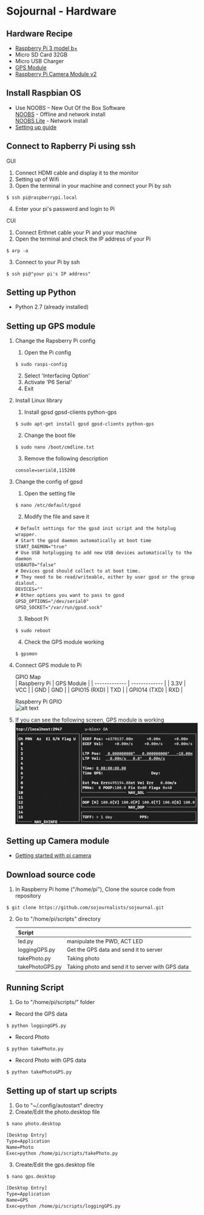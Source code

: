 # Sojournal - Hardware

## Hardware Recipe

- [Raspberry Pi 3 model b+](https://www.raspberrypi.org/products/raspberry-pi-3-model-b-plus/)
- Micro SD Card 32GB
- Micro USB Charger
- [GPS Module](https://www.amazon.co.jp/gp/product/B07D7373KN/)
- [Raspberry Pi Camera Module v2](https://www.raspberrypi.org/products/camera-module-v2/)

## Install Raspbian OS

- Use NOOBS – New Out Of the Box Software  
  [NOOBS](https://www.raspberrypi.org/downloads/noobs/) - Offline and network install  
  [NOOBS Lite](https://www.raspberrypi.org/downloads/noobs/) - Network install
- [Setting up guide](https://projects.raspberrypi.org/en/projects/raspberry-pi-setting-up)

## Connect to Rapberry Pi using ssh

GUI

1. Connect HDMI cable and display it to the monitor
2. Setting up of Wifi
3. Open the terminal in your machine and connect your Pi by ssh

```
$ ssh pi@raspberrypi.local
```

4. Enter your pi's password and login to Pi

CUI

1. Connect Erthnet cable your Pi and your machine
2. Open the terminal and check the IP address of your Pi

```
$ arp -a
```

3. Connect to your Pi by ssh

```
$ ssh pi@"your pi's IP address"
```

## Setting up Python

- Python 2.7 (already installed)

## Setting up GPS module

1. Change the Rapsberry Pi config

   1. Open the Pi config

   ```
   $ sudo raspi-config
   ```

   2. Select 'Interfacing Option'
   3. Activate 'P6 Serial'
   4. Exit

1. Install Linux library
   1. Install gpsd gpsd-clients python-gps
   ```
   $ sudo apt-get install gpsd gpsd-clients python-gps
   ```
   2. Change the boot file
   ```
   $ sudo nano /boot/cmdline.txt
   ```
   3. Remove the following description
   ```
   console=serial0,115200
   ```
1. Change the config of gpsd

   1. Open the setting file

   ```
   $ nano /etc/default/gpsd
   ```

   2. Modify the file and save it

   ```
   # Default settings for the gpsd init script and the hotplug wrapper.
   # Start the gpsd daemon automatically at boot time
   START_DAEMON="true"
   # Use USB hotplugging to add new USB devices automatically to the daemon
   USBAUTO="false"
   # Devices gpsd should collect to at boot time.
   # They need to be read/writeable, either by user gpsd or the group dialout.
   DEVICES=""
   # Other options you want to pass to gpsd
   GPSD_OPTIONS="/dev/serial0"
   GPSD_SOCKET="/var/run/gpsd.sock"
   ```

   3. Reboot Pi

   ```
   $ sudo reboot
   ```

   4. Check the GPS module working

   ```
   $ gpsmon
   ```

1. Connect GPS module to Pi

   GPIO Map  
   | Raspberry Pi | GPS Module |
   | ------------- | ------------- |
   | 3.3V | VCC |
   | GND | GND |
   | GPIO15 (RXD) | TXD |
   | GPIO14 (TXD) | RXD |

   Raspberry Pi GPIO  
   ![alt text](https://www.electronicwings.com/public/images/user_images/images/Raspberry%20Pi/RaspberryPi_GPIO/Raspberry%20pi%203%20GPIO_pins_v2.png "Raspberry Pi GPIO")

1. If you can see the following screen, GPS module is working
   ![alt text](./image/gpsmon.png "GPSMON")

## Setting up Camera module

- [Getting started with pi camera](https://projects.raspberrypi.org/en/projects/getting-started-with-picamera)

## Download source code

1. In Raspberry Pi home ("/home/pi"), Clone the source code from repository

```
$ git clone https://github.com/sojournalists/sojournal.git
```

2. Go to "/home/pi/scripts" directory

   | Script          |                                                  |
   | --------------- | ------------------------------------------------ |
   | led.py          | manipulate the PWD, ACT LED                      |
   | loggingGPS.py   | Get the GPS data and send it to server           |
   | takePhoto.py    | Taking photo                                     |
   | takePhotoGPS.py | Taking photo and send it to server with GPS data |

## Running Script

1. Go to "/home/pi/scripts/" folder

- Record the GPS data

```
$ python loggingGPS.py
```

- Record Photo

```
$ python takePhoto.py
```

- Record Photo with GPS data

```
$ python takePhotoGPS.py
```

## Setting up of start up scripts

1. Go to "~/.config/autostart" directry
2. Create/Edit the photo.desktop file

```
$ nano photo.desktop
```

```
[Desktop Entry]
Type=Application
Name=Photo
Exec=python /home/pi/scripts/takePhoto.py
```

3. Create/Edit the gps.desktop file

```
$ nano gps.desktop
```

```
[Desktop Entry]
Type=Application
Name=GPS
Exec=python /home/pi/scripts/loggingGPS.py
```
